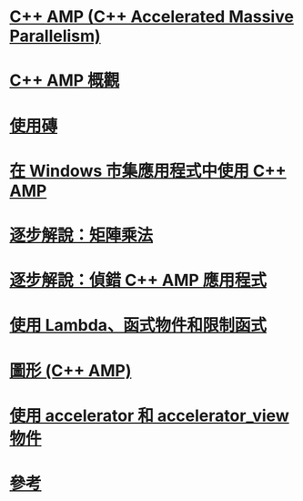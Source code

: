 # [C++ AMP (C++ Accelerated Massive Parallelism)](cpp-amp-cpp-accelerated-massive-parallelism.md)
# [C++ AMP 概觀](cpp-amp-overview.md)
# [使用磚](using-tiles.md)
# [在 Windows 市集應用程式中使用 C++ AMP](using-cpp-amp-in-windows-store-apps.md)
# [逐步解說：矩陣乘法](walkthrough-matrix-multiplication.md)
# [逐步解說：偵錯 C++ AMP 應用程式](walkthrough-debugging-a-cpp-amp-application.md)
# [使用 Lambda、函式物件和限制函式](using-lambdas-function-objects-and-restricted-functions.md)
# [圖形 (C++ AMP)](graphics-cpp-amp.md)
# [使用 accelerator 和 accelerator_view 物件](using-accelerator-and-accelerator-view-objects.md)
# [參考](reference/toc.md)